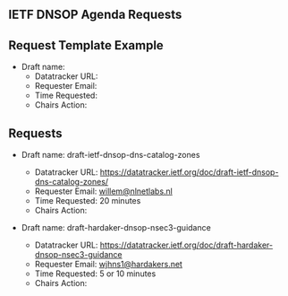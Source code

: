 ## IETF DNSOP Agenda Requests

## Request Template Example

*   Draft name:
    - Datatracker URL:
    - Requester Email:
    - Time Requested:
    - Chairs Action:

## Requests

*   Draft name: draft-ietf-dnsop-dns-catalog-zones
    - Datatracker URL: https://datatracker.ietf.org/doc/draft-ietf-dnsop-dns-catalog-zones/
    - Requester Email: willem@nlnetlabs.nl
    - Time Requested: 20 minutes
    - Chairs Action:

*   Draft name: draft-hardaker-dnsop-nsec3-guidance
    - Datatracker URL: https://datatracker.ietf.org/doc/draft-hardaker-dnsop-nsec3-guidance
    - Requester Email: wjhns1@hardakers.net
    - Time Requested: 5 or 10 minutes
    - Chairs Action:

